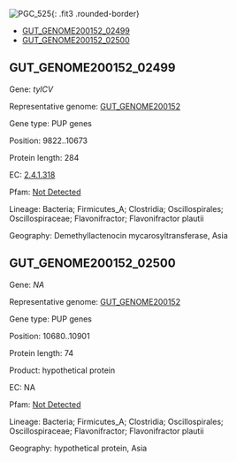 ![PGC_525](../static/images/Clusters_figure/PGC_525.jpg){: .fit3 .rounded-border}

<ul id="myTab" class="nav nav-tabs">
  <li class="active">
        <a href="#tab1" data-toggle="tab">GUT_GENOME200152_02499</a>
  </li>
<li><a href="#tab2" data-toggle="tab">GUT_GENOME200152_02500</a></li>
</ul>

<div id="myTabContent" class="tab-content">
  <div class="tab-pane fade in active" id="tab1">

<h2 id="GUT_GENOME200152_02499">GUT_GENOME200152_02499</h2>
<p>Gene: <em>tylCV</em>
<p>Representative genome: <a href="https://www.ebi.ac.uk/metagenomics/genomes/MGYG-HGUT-00099">GUT_GENOME200152</a></p>
<p>Gene type: PUP genes</p>
<p>Position: 9822..10673</p>
<p>Protein length: 284</p>
<p>EC: <a href="https://www.brenda-enzymes.org/enzyme.php?ecno=2.4.1.318">2.4.1.318</a></p>
<p>Pfam: <a href="http://pfam.xfam.org/family/Not Detected">Not Detected</a></p>

<p>Lineage: Bacteria; Firmicutes_A; Clostridia; Oscillospirales; Oscillospiraceae; Flavonifractor; Flavonifractor plautii</p>
<p>Geography: Demethyllactenocin mycarosyltransferase, Asia</p>
  </div>

  <div class="tab-pane fade" id="tab2">

<h2 id="GUT_GENOME200152_02500">GUT_GENOME200152_02500</h2>
<p>Gene: <em>NA</em></p>
<p>Representative genome: <a href="https://www.ebi.ac.uk/metagenomics/genomes/MGYG-HGUT-00099">GUT_GENOME200152</a></p>
<p>Gene type: PUP genes</p>
<p>Position: 10680..10901</p>
<p>Protein length: 74</p>
<p>Product: hypothetical protein</p>
<p>EC: NA</p>
<p>Pfam: <a href="http://pfam.xfam.org/family/Not Detected">Not Detected</a></p>

<p>Lineage: Bacteria; Firmicutes_A; Clostridia; Oscillospirales; Oscillospiraceae; Flavonifractor; Flavonifractor plautii</p>
<p>Geography: hypothetical protein, Asia</p>

  </div>
</div>
